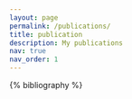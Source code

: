 ```yaml
---
layout: page
permalink: /publications/
title: publication
description: My publications
nav: true
nav_order: 1
---
```


<!-- _pages/publications.md -->
<div class="publications">

{% bibliography %}

</div>
